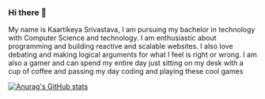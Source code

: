 ### Hi there 👋
My name is Kaartikeya Srivastava, I am pursuing my bachelor in technology with Computer Science and technology. I am enthusiastic about programming and building reactive and scalable websites.
I also love debating and making logical arguments for what I feel is right or wrong. I am also a gamer and can spend my entire day just sitting on my desk with a cup of coffee and passing my day coding and playing these cool games

[![Anurag's GitHub stats](https://github-readme-stats.vercel.app/api?username=Kaartikeya)](https://github.com/anuraghazra/github-readme-stats)
